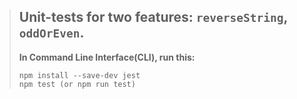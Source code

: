 > ## Unit-tests for two features: `reverseString`, `oddOrEven`.
>
> **In Command Line Interface(CLI), run this:**
>
> ```
> npm install --save-dev jest
> npm test (or npm run test)
> ```

